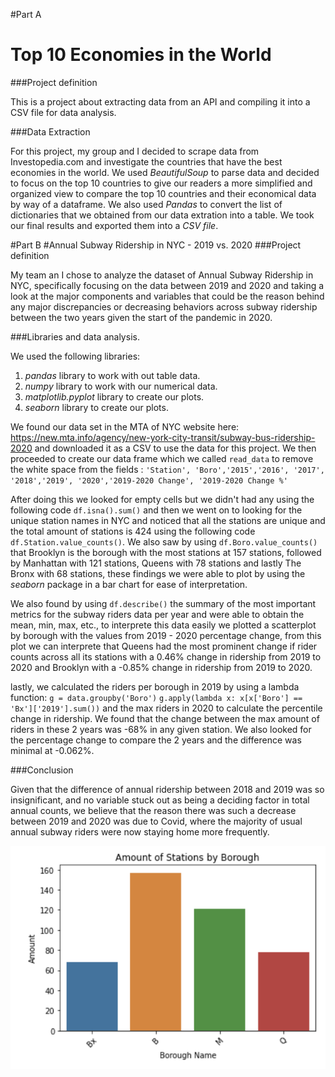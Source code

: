
#Part A 
# Top 10 Economies in the World
###Project definition 

This is a project about extracting data from an API and compiling it into a CSV file for data analysis. 

###Data Extraction 

For this project, my group and I decided to scrape data from Investopedia.com and investigate the countries that have the best economies in the world. We used *BeautifulSoup* to parse data and decided to focus on the top 10 countries to give our readers a more simplified and organized view to compare the top 10 countries and their economical data by way of a dataframe. We also used *Pandas* to convert the list of dictionaries that we obtained from our data extration  into a table. We took our final results and exported them into a *CSV file*.

#Part B 
#Annual Subway Ridership in NYC - 2019 vs. 2020
###Project definition 

My team an I chose to analyze the dataset of Annual Subway Ridership in NYC, specifically focusing on the data between 2019 and 2020 and taking a look at the major components and variables that could be the reason behind any major discrepancies or decreasing behaviors across subway ridership between the two years given the start of the pandemic in 2020.

###Libraries and data analysis. 

We used the following libraries: 
1. *pandas* library to work with out table data. 
2. *numpy* library to work with our numerical data. 
3. *matplotlib.pyplot* library to create our plots. 
4. *seaborn* library to create our plots. 

We found our data set in the MTA of NYC website here: https://new.mta.info/agency/new-york-city-transit/subway-bus-ridership-2020 and downloaded it as a CSV to use the data for this project. We then proceeded to create our data frame which we called `read_data` to remove the white space from the fields : `'Station', 'Boro','2015','2016', '2017', '2018','2019', '2020','2019-2020 Change', '2019-2020 Change %'`
 
After doing this we looked for empty cells but we didn't had any using the following code `df.isna().sum()` and then we went on to looking for the unique station names in NYC and noticed that all the stations are unique and the total amount of stations is 424 using the following code `df.Station.value_counts()`. We also saw by using `df.Boro.value_counts()` that Brooklyn is the borough with the most stations at 157 stations, followed by Manhattan with 121 stations, Queens with 78 stations and lastly The Bronx with 68 stations, these findings we were able to plot by using the *seaborn* package in a bar chart for ease of interpretation. 



We also found by using `df.describe()` the summary of the most important metrics for the subway riders data per year and were able to obtain the mean, min, max, etc., to interprete this data easily we plotted a scatterplot by borough with the values from 2019 - 2020 percentage change, from this plot we can interprete that Queens had the most prominent change if rider counts across all its stations with a 0.46% change in ridership from 2019 to 2020 and Brooklyn with a -0.85% change in ridership from 2019 to 2020. 




lastly, we calculated the riders per borough in 2019 by using a lambda function: 
`g = data.groupby('Boro')`
`g.apply(lambda x: x[x['Boro'] == 'Bx']['2019'].sum())`
and the max riders in 2020 to calculate the percentile change in ridership. We found that the change between the max amount of riders in these 2 years was -68% in any given station. We also looked for the percentage change to compare the 2 years and the difference was minimal at -0.062%. 

###Conclusion 

Given that the difference of annual ridership between 2018 and 2019 was so insignificant, and no variable stuck out as being a deciding factor in total annual counts, we believe that the reason there was such a decrease between 2019 and 2020 was due to Covid, where the majority of usual annual subway riders were now staying home more frequently.


![alt text](https://github.com/mariapereyras/analysis-world-economies-/blob/main/images%20/BarPlot.png "Hello")
